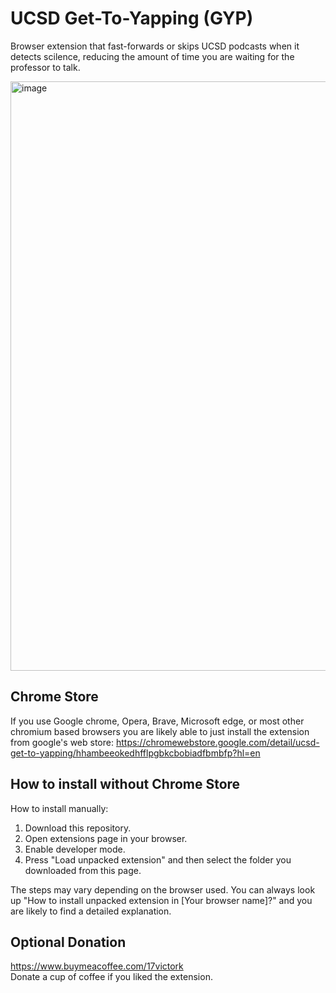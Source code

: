 # UCSD Get-To-Yapping (GYP)
  
Browser extension that fast-forwards or skips UCSD podcasts when it detects scilence, reducing the amount of time you are waiting for the professor to talk.

<img width="943" alt="image" src="https://github.com/WojtekTB/UCSD-Get-To-Yapping/assets/34536619/90211321-d5c3-4e35-af45-5ec9ed93ad32">

## Chrome Store

  If you use Google chrome, Opera, Brave, Microsoft edge, or most other chromium based browsers you are likely able to just install the extension from google's web store: https://chromewebstore.google.com/detail/ucsd-get-to-yapping/hhambeeokedhfflpgbkcbobiadfbmbfp?hl=en
  
## How to install without Chrome Store
How to install manually:  
1. Download this repository.  
2. Open extensions page in your browser.  
3. Enable developer mode.  
4. Press "Load unpacked extension" and then select the folder you downloaded from this page.  
  
  The steps may vary depending on the browser used. You can always look up "How to install unpacked extension in [Your browser name]?" and you are likely to find a detailed explanation.


## Optional Donation
https://www.buymeacoffee.com/17victork  
Donate a cup of coffee if you liked the extension.
